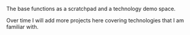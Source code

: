The base functions as a scratchpad and a technology demo space.

Over time I will add more projects here covering technologies that I am familiar with.



